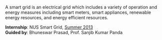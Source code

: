 A smart grid is an electrical grid which includes a variety of operation and
energy measures including smart meters, smart appliances, renewable energy
resources, and energy efficient resources.

**Internship**: NUS Smart Grid, [Summer 2013]<br>
**Guided by**: Bhuneswar Prasad, Prof. Sanjib Kumar Panda

[Summer 2013]: https://github.com/nitrece/semester-7
